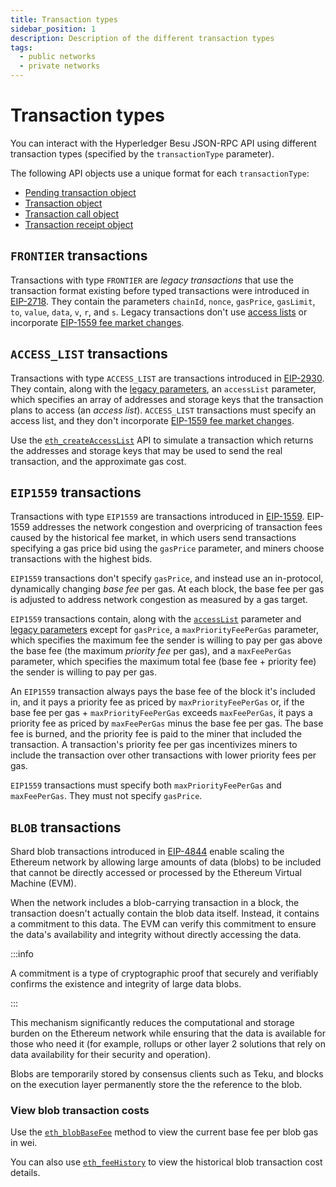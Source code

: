 ```yaml
---
title: Transaction types
sidebar_position: 1
description: Description of the different transaction types
tags:
  - public networks
  - private networks
---
```


# Transaction types

You can interact with the Hyperledger Besu JSON-RPC API using different transaction types (specified by the `transactionType` parameter).

The following API objects use a unique format for each `transactionType`:

- [Pending transaction object](../../reference/api/objects.md#pending-transaction-object)
- [Transaction object](../../reference/api/objects.md#transaction-object)
- [Transaction call object](../../reference/api/objects.md#transaction-call-object)
- [Transaction receipt object](../../reference/api/objects.md#transaction-receipt-object)

## `FRONTIER` transactions

Transactions with type `FRONTIER` are _legacy transactions_ that use the transaction format existing before typed transactions were introduced in [EIP-2718](https://eips.ethereum.org/EIPS/eip-2718). They contain the parameters `chainId`, `nonce`, `gasPrice`, `gasLimit`, `to`, `value`, `data`, `v`, `r`, and `s`. Legacy transactions don't use [access lists](#access_list-transactions) or incorporate [EIP-1559 fee market changes](#eip1559-transactions).

## `ACCESS_LIST` transactions

Transactions with type `ACCESS_LIST` are transactions introduced in [EIP-2930](https://eips.ethereum.org/EIPS/eip-2930). They contain, along with the [legacy parameters](#frontier-transactions), an `accessList` parameter, which specifies an array of addresses and storage keys that the transaction plans to access (an _access list_). `ACCESS_LIST` transactions must specify an access list, and they don't incorporate [EIP-1559 fee market changes](#eip1559-transactions).

Use the [`eth_createAccessList`](../../reference/api/index.md#eth_createaccesslist) API to simulate a transaction which returns the addresses and storage keys that may be used to send the real transaction, and the approximate gas cost.

## `EIP1559` transactions

Transactions with type `EIP1559` are transactions introduced in [EIP-1559](https://github.com/ethereum/EIPs/blob/master/EIPS/eip-1559.md). EIP-1559 addresses the network congestion and overpricing of transaction fees caused by the historical fee market, in which users send transactions specifying a gas price bid using the `gasPrice` parameter, and miners choose transactions with the highest bids.

`EIP1559` transactions don't specify `gasPrice`, and instead use an in-protocol, dynamically changing _base fee_ per gas. At each block, the base fee per gas is adjusted to address network congestion as measured by a gas target.

`EIP1559` transactions contain, along with the [`accessList`](#access_list-transactions) parameter and [legacy parameters](#frontier-transactions) except for `gasPrice`, a `maxPriorityFeePerGas` parameter, which specifies the maximum fee the sender is willing to pay per gas above the base fee (the maximum _priority fee_ per gas), and a `maxFeePerGas` parameter, which specifies the maximum total fee (base fee + priority fee) the sender is willing to pay per gas.

An `EIP1559` transaction always pays the base fee of the block it's included in, and it pays a priority fee as priced by `maxPriorityFeePerGas` or, if the base fee per gas + `maxPriorityFeePerGas` exceeds `maxFeePerGas`, it pays a priority fee as priced by `maxFeePerGas` minus the base fee per gas. The base fee is burned, and the priority fee is paid to the miner that included the transaction. A transaction's priority fee per gas incentivizes miners to include the transaction over other transactions with lower priority fees per gas.

`EIP1559` transactions must specify both `maxPriorityFeePerGas` and `maxFeePerGas`. They must not specify `gasPrice`.

## `BLOB` transactions

Shard blob transactions introduced in [EIP-4844](https://eips.ethereum.org/EIPS/eip-4844) enable scaling the
Ethereum network by allowing large amounts of data (blobs) to be included that cannot be directly accessed or
processed by the Ethereum Virtual Machine (EVM).

When the network includes a blob-carrying transaction in a block, the transaction doesn't actually contain
the blob data itself. Instead, it contains a commitment to this data. The EVM can verify this commitment to
ensure the data's availability and integrity without directly accessing the data.

:::info

A commitment is a type of cryptographic proof that securely and verifiably confirms the existence and integrity
of large data blobs.

:::

This mechanism significantly reduces the computational and storage burden on the Ethereum network while ensuring
that the data is available for those who need it (for example, rollups or other layer 2 solutions that rely on data 
availability for their security and operation).

Blobs are temporarily stored by consensus clients such as Teku, and blocks on the execution layer permanently store
the the reference to the blob.

### View blob transaction costs

Use the [`eth_blobBaseFee`](../../reference/api/index.md#eth_blobbasefee) method to view the current base
fee per blob gas in wei.

You can also use [`eth_feeHistory`](../../reference/api/index.md#eth_feehistory) to view the historical
blob transaction cost details.
